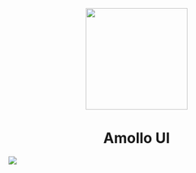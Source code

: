 <p align="center">
  <a href="https://github.com/amollo-ui">
    <img width="200" src="https://user-images.githubusercontent.com/48572511/135682710-ac89e1c8-d1a7-476e-a81f-a6925790949e.png">
  </a>
</p>

<h1 align="center">Amollo UI</h1>

![](https://svgshare.com/i/ak9.svg)
